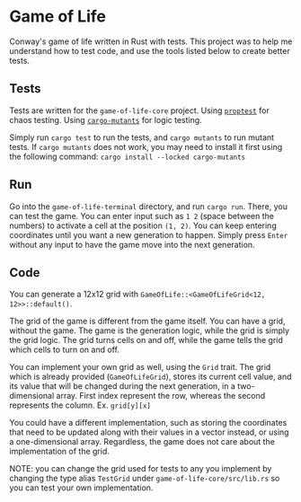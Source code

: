 # Game of Life

Conway's game of life written in Rust with tests.
This project was to help me understand how to test code, and use the tools listed below to create better tests.

## Tests
Tests are written for the `game-of-life-core` project.
Using [`proptest`](https://github.com/proptest-rs/proptest) for chaos testing.
Using [`cargo-mutants`](https://github.com/sourcefrog/cargo-mutants) for logic testing.

Simply run `cargo test` to run the tests, and `cargo mutants` to run mutant tests.
If `cargo mutants` does not work, you may need to install it first using the following command: `cargo install --locked cargo-mutants`

## Run
Go into the `game-of-life-terminal` directory, and run `cargo run`.
There, you can test the game. You can enter input such as `1 2` (space between the numbers) to activate a cell at the position `(1, 2)`.
You can keep entering coordinates until you want a new generation to happen.
Simply press `Enter` without any input to have the game move into the next generation.

## Code
You can generate a 12x12 grid with `GameOfLife::<GameOfLifeGrid<12, 12>>::default()`.

The grid of the game is different from the game itself. You can have a grid, without the game.
The game is the generation logic, while the grid is simply the grid logic.
The grid turns cells on and off, while the game tells the grid which cells to turn on and off.

You can implement your own grid as well, using the `Grid` trait. The grid which is already provided (`GameOfLifeGrid`), stores its current cell value, and its value that will be changed during the next generation, in a two-dimensional array. First index represent the row, whereas the second represents the column. Ex. `grid[y][x]`

You could have a different implementation, such as storing the coordinates that need to be updated along with their values in a vector instead, or using a one-dimensional array. Regardless, the game does not care about the implementation of the grid.

NOTE: you can change the grid used for tests to any you implement by changing the type alias `TestGrid` under `game-of-life-core/src/lib.rs` so you can test your own implementation.
